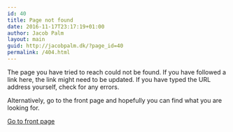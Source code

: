 ```yaml
---
id: 40
title: Page not found
date: 2016-11-17T23:17:19+01:00
author: Jacob Palm
layout: main
guid: http://jacobpalm.dk/?page_id=40
permalink: /404.html
---
```

The page you have tried to reach could not be found. If you have followed a link here, the link might need to be updated. If you have typed the URL address yourself, check for any errors.

Alternatively, go to the front page and hopefully you can find what you are looking for.

<p class="buttonbar">
    <a href="{{site.url}}/">Go to front page</a>
</p>

